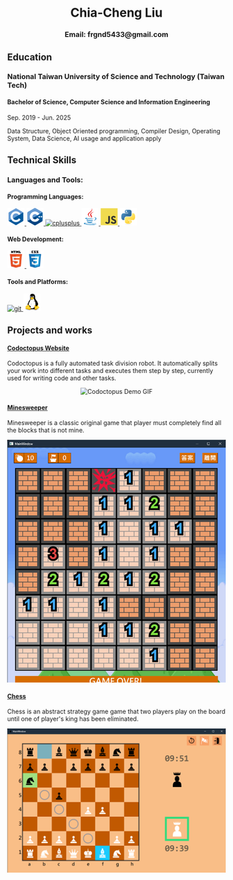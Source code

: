 <h1 align="center">Chia-Cheng Liu</h1>
<h3 align="center">Email: frgnd5433@gmail.com</h3>

<h2 align="left">Education</h2>
<div display="flex" justify-content="space-between">
<h3 font-weight="bold">National Taiwan University of Science and Technology (Taiwan Tech)</h3>
<h4>Bachelor of Science, Computer Science and Information Engineering</h4>
<p>Sep. 2019 - Jun. 2025</p>
<p>Data Structure, Object Oriented programming, Compiler Design, Operating System, Data Science, AI usage and application apply</p>
</div>

<h2 align="left">Technical Skills</h2>
<h3 align="left">Languages and Tools:</h3>

<h4 align="left">Programming Languages:</h4>
<p align="left">
  <a href="#" target="_blank" rel="noreferrer">
    <img src="https://raw.githubusercontent.com/devicons/devicon/master/icons/c/c-original.svg" alt="c" width="40" height="40" />
  </a>
  <a href="#" target="_blank" rel="noreferrer">
    <img src="https://raw.githubusercontent.com/devicons/devicon/master/icons/cplusplus/cplusplus-original.svg" alt="cplusplus" width="40" height="40" />
  </a>
  <a href="#" target="_blank" rel="noreferrer">
    <img src="https://upload.wikimedia.org/wikipedia/commons/thumb/d/d2/C_Sharp_Logo_2023.svg/1024px-C_Sharp_Logo_2023.svg.png" alt="cplusplus" width="40" height="40" />
  </a>
  <a href="#" target="_blank" rel="noreferrer">
    <img src="https://raw.githubusercontent.com/devicons/devicon/master/icons/java/java-original.svg" alt="java" width="40" height="40" />
  </a>
    <a href="#" target="_blank" rel="noreferrer">
    <img src="https://raw.githubusercontent.com/devicons/devicon/master/icons/javascript/javascript-original.svg" alt="javascript" width="40" height="40" />
  </a>
  <a href="#" target="_blank" rel="noreferrer">
    <img src="https://raw.githubusercontent.com/devicons/devicon/master/icons/python/python-original.svg" alt="python" width="40" height="40" />
  </a>
</p>
      
<h4 align="left">Web Development:</h4>
<p align="left">
  <a href="#" target="_blank" rel="noreferrer">
    <img src="https://raw.githubusercontent.com/devicons/devicon/master/icons/html5/html5-original-wordmark.svg" alt="html5" width="40" height="40" />
  </a>
  <a href="#" target="_blank" rel="noreferrer">
    <img src="https://raw.githubusercontent.com/devicons/devicon/master/icons/css3/css3-original-wordmark.svg" alt="css3" width="40" height="40" />
  </a>
</p>

<h4 align="left">Tools and Platforms:</h4>
<p align="left">
  <a href="#" target="_blank" rel="noreferrer">
    <img src="https://www.vectorlogo.zone/logos/git-scm/git-scm-icon.svg" alt="git" width="40" height="40" />
  </a>
  <a href="#" target="_blank" rel="noreferrer">
    <img src="https://raw.githubusercontent.com/devicons/devicon/master/icons/linux/linux-original.svg" alt="linux" width="40" height="40" />
  </a>
</p>

<h2 align="left">Projects and works</h3>

<h4 align="left">
  <a href="https://ccoliu.github.io/Webs/index.html" target="_blank">Codoctopus Website</a>
</h4>
<p align="left">
  Codoctopus is a fully automated task division robot. It automatically splits your work into different tasks and executes them step by step, currently used for writing code and other tasks.
</p>
<p align="center">
  <img src="https://github.com/whps970083/multimedia/blob/main/gif/CodoctopusDemo.gif" alt="Codoctopus Demo GIF" width="800" height="400"/>
</p>

<h4 align="left">
  <a href="https://github.com/ccoliu/Minesweeper" target="_blank">Minesweeper</a>
</h4>
<p align="left">
  Minesweeper is a classic original game that player must completely find all the blocks that is not mine.
</p>
<p align="center">
  <img src="minesweeperpreview.png" alt="Minesweeper"/>
</p>

<h4 align="left">
  <a href="https://github.com/ccoliu/Chess" target="_blank">Chess</a>
</h4>
<p align="left">
  Chess is an abstract strategy game game that two players play on the board until one of player's king has been eliminated.
</p>
<p align="center">
  <img src="chesspreview.png" alt="Minesweeper"/>
</p>
